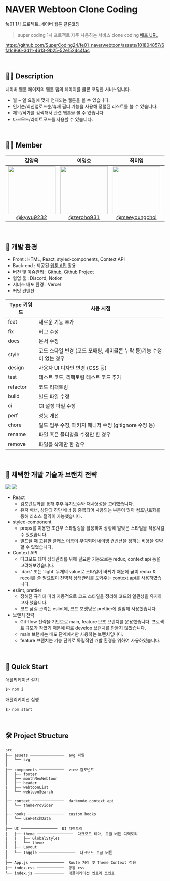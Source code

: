 # NAVER Webtoon Clone Coding
fe01 1차 프로젝트_네이버 웹툰 클론코딩
>super coding 1차 프로젝트 자주 사용하는 서비스 clone coding [배포 URL](https://naver-webtoon.vercel.app/)


https://github.com/SuperCoding24/fe01_naverwebtoon/assets/101804857/6fa1c866-3d11-4613-9b25-52e1524c4fac




<br/>

## ✍🏻 Description
네이버 웹툰 페이지의 웹툰 탭의 페이지를 클론 코딩한 서비스입니다.

- 월 ~ 일 요일에 맞게 연재되는 웹툰을 볼 수 있습니다.
- 인기순/최신업로드순/휴재 필터 기능을 사용해 정렬된 리스트를 볼 수 있습니다.
- 제목/작가를 검색해서 관련 웹툰을 볼 수 있습니다.
- 다크모드/라이트모드를 사용할 수 있습니다.

<br/>

## 🧑‍💻 Member
| **김영욱** | **이영호** | **최미영** | **홍유진** |
| :------: |  :------: | :------: | :------: |
| [<img src="https://github.com/SuperCoding24/fe01_naverwebtoon/assets/101804857/8f42d59b-0745-42fb-9b32-59a5bb634856" height=150 width=150> <br/> @kywu9232](https://github.com/kywu9232) | [<img src="https://github.com/SuperCoding24/fe01_naverwebtoon/assets/101804857/917191c8-73ab-4a99-9af9-be16c5d9b08e" height=150 width=150> <br/> @zeroho931](https://github.com/zeroho931) | [<img src="https://github.com/SuperCoding24/fe01_naverwebtoon/assets/101804857/508f7584-3fc8-4a94-b535-9cc7257f6ee7" height=150 width=150> <br/> @meeyoungchoi](https://github.com/meeyoungchoi-front-dev) | [<img src="https://github.com/SuperCoding24/fe01_naverwebtoon/assets/101804857/82e6b30f-d38b-450e-8e5b-2c7f64e111a2" height=150 width=150> <br/> @ujeans](https://github.com/ujeans) |


<br/>

## 🌳 개발 환경

- Front : HTML, React, styled-components, Context API
- Back-end : 제공된 [웹툰 API](https://github.com/HyeokjaeLee/korea-webtoon-api) 활용
- 버전 및 이슈관리 : Github, Github Project
- 협업 툴 : Discord, Notion
- 서비스 배포 환경 : Vercel
- 커밋 컨벤션

| Type 키워드 | 사용 시점 |
| --- | --- |
| feat | 새로운 기능 추가 |
| fix | 버그 수정 |
| docs | 문서 수정 |
| style | 코드 스타일 변경 (코드 포매팅, 세미콜론 누락 등)기능 수정이 없는 경우 |
| design | 사용자 UI 디자인 변경 (CSS 등) |
| test | 테스트 코드, 리팩토링 테스트 코드 추가 |
| refactor | 코드 리팩토링 |
| build | 빌드 파일 수정 |
| ci | CI 설정 파일 수정 |
| perf | 성능 개선 |
| chore | 빌드 업무 수정, 패키지 매니저 수정 (gitignore 수정 등) |
| rename | 파일 혹은 폴더명을 수정만 한 경우 |
| remove | 파일을 삭제만 한 경우 |

<br/>

## 🔎 채택한 개발 기술과 브랜치 전략
<img src="https://img.shields.io/badge/React-61DAFB?style=for-the-badge&logo=React&logoColor=black"> <img src="https://img.shields.io/badge/styled-component-DB7093?style=for-the-badge&logo=styled-component&logoColor=white">

- React
  - 컴포넌트화를 통해 추후 유지보수와 재사용성을 고려했습니다.
  - 유저 배너, 상단과 하단 배너 등 중복되어 사용되는 부분이 많아 컴포넌트화를 통해 리소스 절약이 가능했습니다.
- styled-component
  - props를 이용한 조건부 스타일링을 활용하여 상황에 알맞은 스타일을 적용시킬 수 있었습니다.
  - 빌드될 때 고유한 클래스 이름이 부여되어 네이밍 컨벤션을 정하는 비용을 절약할 수 있었습니다.
- Context API
  - 다크모드 테마 상태관리를 위해 필요한 기능으로는 redux, context api 등을 고려해보았습니다.
  - 'dark' 또는 'light' 두개의 value로 스타일이 바뀌기 때문에 굳이 redux & recoil를 쓸 필요없이 전역적 상태관리를 도와주는 context api를 사용하였습니다.
- eslint, prettier
  - 정해진 규칙에 따라 자동적으로 코드 스타일을 정리해 코드의 일관성을 유지하고자 했습니다.
  - 코드 품질 관리는 eslint에, 코드 포맷팅은 prettier에 일임해 사용했습니다.
- 브랜치 전략
  - Git-flow 전략을 기반으로 main, feature 보조 브랜치를 운용했습니다. 프로젝트 규모가 작았기 때문에 따로 develop 브랜치를 만들지 않았습니다.
  - main 브랜치는 배포 단계에서만 사용하는 브랜치입니다.
  - feature 브랜치는 기능 단위로 독립적인 개발 환경을 위하여 사용하였습니다.

<br/>

## 🚀 Quick Start
애플리케이션 설치

```bash
$> npm i
```

애플리케이션 실행

```bash
$> npm start
```

<br/>

## 🛠 Project Structure
```text
src
├── assets ───────────────  avg 파일
│   └── svg
│
├── components ───────────  view 컴포넌트
│   ├── footer
│   ├── monthNewWebtoon
│   ├── header
|   ├── webtoonList
│   └── webtoonSearch
│
├── context ──────────────  darkmode context api
│   └── themeProvider
│
├── hooks ────────────────  custom hooks
│   └── useFetchData
│
├── UI ────────────────  UI 디렉토리
│   ├── theme ────────────────  다크모드 테마, 토글 버튼 디렉토리
|   |   ├── GlobalStyles
│   |   └── theme
│   ├── Layout
│   └── Toggle ────────────────  다크모드 토글 버튼
│
├── App.js ───────────────  Route 처리 및 Theme Context 적용
├── index.css ────────────  공통 css
└── index.js ─────────────  애플리케이션 엔트리 포인트
```
